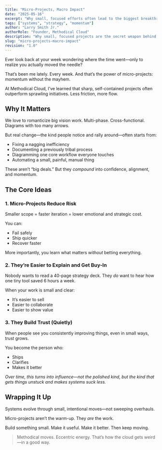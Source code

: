 ```yaml
---
title: "Micro-Projects, Macro Impact"
date: "2025-05-16"
excerpt: "Why small, focused efforts often lead to the biggest breakthroughs—and how to use them to drive clarity and momentum."
tags: ["systems", "strategy", "momentum"]
author: "Larry Smith Jr."
authorRole: "Founder, Methodical Cloud"
description: "Why small, focused projects are the secret weapon behind big strategic change."
slug: "micro-projects-macro-impact"
revision: "1.0"
---
```


Ever look back at your week wondering where the time went—only to realize you actually moved the needle?

That’s been me lately. Every week. And that’s the power of micro-projects: momentum without the mayhem.

At Methodical Cloud, I’ve learned that sharp, self-contained projects often outperform sprawling initiatives. Less friction, more flow.

## Why It Matters

We love to romanticize big vision work. Multi-phase. Cross-functional. Diagrams with too many arrows.

But real change—the kind people notice and rally around—often starts from:

- Fixing a nagging inefficiency
- Documenting a previously tribal process
- Diagramming one core workflow everyone touches
- Automating a small, painful, manual thing

These aren’t “big deals.” But they *compound* into confidence, alignment, and momentum.

## The Core Ideas

### 1. Micro-Projects Reduce Risk

Smaller scope = faster iteration = lower emotional and strategic cost.

You can:

- Fail safely
- Ship quicker
- Recover faster

More importantly, you learn what matters *without* betting everything.

### 2. They’re Easier to Explain and Get Buy-In

Nobody wants to read a 40-page strategy deck.
They *do* want to hear how one tiny tool saved 6 hours a week.

When your work is small and clear:

- It’s easier to sell
- Easier to collaborate
- Easier to show value

### 3. They Build Trust (Quietly)

When people see you consistently improving things, even in small ways, trust grows.

You become the person who:

- Ships
- Clarifies
- Makes it better

*Over time, this turns into influence—not the polished kind, but the kind that gets things unstuck and makes systems suck less.*

## Wrapping It Up

Systems evolve through small, intentional moves—not sweeping overhauls.

Micro-projects aren’t the warm-up. They *are* the work.

Build something small. Make it useful. Make it better. Then keep moving.

> Methodical moves. Eccentric energy. That’s how the cloud gets weird—in a good way.
